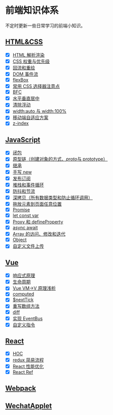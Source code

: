 # 前端知识体系

不定时更新一些日常学习的前端小知识。

## [HTML&CSS](https://github.com/kkkdb/note/tree/master/HTML%26%26CSS)

- [x] [HTML 解析渲染](https://github.com/kkkdb/note/blob/master/HTML%26%26CSS/HTML%E8%A7%A3%E6%9E%90%E6%B8%B2%E6%9F%93/index.md)
- [x] [CSS 权重与优先级](https://github.com/kkkdb/note/blob/master/HTML%26%26CSS/CSS%E7%9A%84%E6%9D%83%E9%87%8D%E5%92%8C%E4%BC%98%E5%85%88%E7%BA%A7/index.md)
- [x] [回流和重绘](https://github.com/kkkdb/note/blob/master/HTML%26%26CSS/%E5%9B%9E%E6%B5%81%E5%92%8C%E9%87%8D%E7%BB%98/index.md)
- [x] [DOM 事件流](https://github.com/kkkdb/note/blob/master/HTML%26%26CSS/DOM%E4%BA%8B%E4%BB%B6%E6%B5%81/index.md)
- [x] [flexBox](https://github.com/kkkdb/note/tree/master/HTML%26%26CSS/flexbox)
- [x] [常用 CSS 选择器注意点](https://github.com/kkkdb/note/blob/master/HTML%26%26CSS/cssSelete/%E5%B8%B8%E7%94%A8css%E9%80%89%E6%8B%A9%E5%99%A8%E6%B3%A8%E6%84%8F%E7%82%B9.md)
- [x] [BFC](https://github.com/kkkdb/note/blob/master/HTML%26%26CSS/BFC/bfc.md)
- [x] [水平垂直居中](https://github.com/kkkdb/note/blob/master/HTML%26%26CSS/%E6%B0%B4%E5%B9%B3%E5%9E%82%E7%9B%B4%E5%B1%85%E4%B8%AD/index.md)
- [x] [清除浮动](https://github.com/kkkdb/note/blob/master/HTML%26%26CSS/%E6%B8%85%E9%99%A4%E6%B5%AE%E5%8A%A8/inedx.html)
- [x] [width:auto 与 width:100%](https://github.com/kkkdb/note/blob/master/HTML%26%26CSS/width100%25%E5%92%8Cauto%E7%9A%84%E5%8C%BA%E5%88%AB/index.md)
- [x] [移动端自适应方案](https://github.com/kkkdb/note/blob/master/HTML%26%26CSS/%E7%A7%BB%E5%8A%A8%E7%AB%AF%E8%87%AA%E9%80%82%E5%BA%94%E6%96%B9%E6%A1%88/index.md)
- [x] [z-index](https://github.com/kkkdb/note/blob/master/HTML%26%26CSS/z-index/index.md)

## [JavaScript](https://github.com/kkkdb/note/tree/master/JavaScript)

- [x] [闭包](https://github.com/kkkdb/note/blob/master/JavaScript/%E9%97%AD%E5%8C%85/index.md)
- [x] [原型链（创建对象的方式、*proto*与 prototype）](https://github.com/kkkdb/note/blob/master/JavaScript/%E5%8E%9F%E5%9E%8B%E9%93%BE/index.md)
- [x] [继承](https://github.com/kkkdb/note/blob/master/JavaScript/%E7%BB%A7%E6%89%BF%EF%BC%88ES5%EF%BC%89/index.md)
- [x] [手写 new](https://github.com/kkkdb/note/blob/master/JavaScript/%E6%89%8B%E5%86%99new/new.js)
- [x] [发布订阅](https://github.com/kkkdb/note/blob/master/JavaScript/%E5%8F%91%E5%B8%83%E8%AE%A2%E9%98%85/%E5%8F%91%E5%B8%83%E8%AE%A2%E9%98%85.md)
- [x] [堆栈和事件循环](https://github.com/kkkdb/note/blob/master/JavaScript/%E5%A0%86%E6%A0%88%E5%92%8C%E4%BA%8B%E4%BB%B6%E5%BE%AA%E7%8E%AF/%E5%A0%86%E6%A0%88%E5%92%8C%E4%BA%8B%E4%BB%B6%E5%BE%AA%E7%8E%AF.md)
- [x] [防抖和节流](https://github.com/1282772905/Notes/tree/master/JavaScript/%E8%8A%82%E6%B5%81%E5%92%8C%E9%98%B2%E6%8A%96%E5%87%BD%E6%95%B0)
- [x] [深拷贝（所有数据类型和防止循环调用）](https://github.com/kkkdb/note/blob/master/JavaScript/%E6%B7%B1%E6%8B%B7%E8%B4%9D/index.js)
- [x] [拖放元素到页面任意位置](https://github.com/kkkdb/note/blob/master/JavaScript/%E6%8B%96%E6%94%BE/index.html)
- [x] [Promise](https://github.com/kkkdb/note/blob/master/JavaScript/Promise/use.md)
- [x] [let const var](https://github.com/kkkdb/note/blob/master/JavaScript/var%20let%20const/index.md)
- [x] [Proxy 和 defineProperty](https://github.com/1282772905/Notes/tree/master/JavaScript/Proxy)
- [x] [async await](https://github.com/kkkdb/note/blob/master/JavaScript/async%20await/index.md)
- [x] [Array 的访问、修改和迭代](https://github.com/kkkdb/note/blob/master/JavaScript/Array's%20properties%20and%20functions/index.md)
- [x] [Object](https://github.com/kkkdb/note/blob/master/JavaScript/Object's%20properties%20and%20functions/index.md)
- [x] [自定义文件上传](https://github.com/kkkdb/note/blob/master/JavaScript/%E8%87%AA%E5%AE%9A%E4%B9%89%E6%96%87%E4%BB%B6%E4%B8%8A%E4%BC%A0/index.html)

## [Vue](https://github.com/kkkdb/note/tree/master/Vue)

- [x] [响应式原理](https://github.com/kkkdb/note/blob/master/Vue/%E5%93%8D%E5%BA%94%E5%BC%8F%E5%8E%9F%E7%90%86/index.md)
- [x] [生命周期](https://github.com/kkkdb/note/blob/master/Vue/%E7%94%9F%E5%91%BD%E5%91%A8%E6%9C%9F/index.md)
- [x] [Vue VM->V 原理浅析](https://github.com/kkkdb/note/blob/master/Vue/%E6%BA%90%E7%A0%81%E8%A7%A3%E6%9E%90/%E5%8F%8C%E5%90%91%E7%BB%91%E5%AE%9A%E5%8E%9F%E7%90%86/Vue%E5%8F%8C%E5%90%91%E7%BB%91%E5%AE%9A%E5%8E%9F%E7%90%86.md)
- [x] [computed](https://github.com/kkkdb/note/blob/master/Vue/%E6%BA%90%E7%A0%81%E8%A7%A3%E6%9E%90/computed%26watch/computed.md)
- [x] [$nextTick](https://github.com/kkkdb/note/blob/master/Vue/%E6%BA%90%E7%A0%81%E8%A7%A3%E6%9E%90/nextTick/index.md)
- [x] [重写数组方法](https://github.com/kkkdb/note/blob/master/Vue/%E6%BA%90%E7%A0%81%E8%A7%A3%E6%9E%90/%E5%8F%8C%E5%90%91%E7%BB%91%E5%AE%9A%E5%8E%9F%E7%90%86/%E9%87%8D%E5%86%99%E6%95%B0%E7%BB%84%E6%96%B9%E6%B3%95.md)
- [x] [diff](https://github.com/kkkdb/note/blob/master/Vue/key/index.md)
- [x] [实现 EventBus](https://github.com/kkkdb/note/blob/master/Vue/%E7%BB%84%E4%BB%B6%E9%80%9A%E4%BF%A1/EventBus.md)
- [x] [自定义指令](https://github.com/kkkdb/note/blob/master/Vue/%E8%87%AA%E5%AE%9A%E4%B9%89%E6%8C%87%E4%BB%A4/directives.md)

## [React](https://github.com/kkkdb/note/tree/master/React)

- [x] [HOC](<https://github.com/kkkdb/note/blob/master/React/HOC(%E9%AB%98%E9%98%B6%E7%BB%84%E4%BB%B6)/index.md>)
- [x] [redux 简易流程](https://github.com/kkkdb/note/blob/master/React/redux/%E7%AE%80%E5%8D%95%E6%B5%81%E7%A8%8B/index.md)
- [x] [React 性能优化](https://github.com/kkkdb/note/blob/master/Performance%20optimization/React%E7%9A%84%E6%80%A7%E8%83%BD%E4%BC%98%E5%8C%96/index.md)
- [x] [React Ref](https://github.com/kkkdb/note/blob/master/React/Ref/index.md)

## [Webpack](https://github.com/kkkdb/note/tree/master/Webpack)

## [WechatApplet](https://github.com/kkkdb/note/tree/master/WechatApplet)